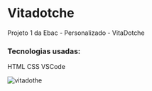 # Vitadotche
Projeto 1 da Ebac - Personalizado - VitaDotche

### Tecnologias usadas:
HTML
CSS
VSCode

![vitadothe](https://github.com/Dry-A/Vitadotche/assets/112403510/09f80533-36a9-4109-ac9b-315f806c48be)

